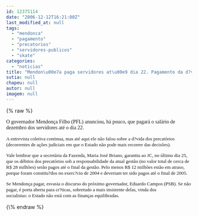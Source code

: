 ```yaml
---
id: 12375114
date: "2006-12-12T16:21:00Z"
last_modified_at: null
tags:
  - "mendonca"
  - "pagamento"
  - "precatorios"
  - "servidores-publicos"
  - "skate"
categories:
  - "noticias"
title: "Mendon\u00e7a paga servidores at\u00e9 dia 22. Pagamento da d?vida dos precat\u00f3rios, no entanto, ainda em suspense"
sutia: null
chapeu: null
autor: null
imagem: null
---
```

{\% raw %}
<p><P><FONT face=Verdana>O governador Mendonça Filho (PFL) anunciou, há pouco, que pagará o salário de dezembro dos servidores até o dia 22. </FONT></P><FONT size=2></p>
<p><P><FONT face=Verdana>A entrevista coletiva continua, mas até aqui ele não falou sobre a d?vida dos precatórios (decorrentes de ações judiciais em que o Estado não pode mais recorrer das decisões). </FONT></P></p>
<p><P><FONT face=Verdana>Vale lembrar que a&nbsp;secretária da Fazenda, Maria José Briano, garantiu ao JC, no último dia 25, que os débitos dos precatórios sob a responsabilidade da atual gestão (no valor total de cerca de R$ 28 milhões) serão pagos até o final da gestão. Pelo menos R$ 12 milhões estão em atraso, porque foram constitu?dos no exerc?cio de 2004 e deveriam ter sido pagos até o final de 2005.</FONT></P></p>
<p><P><FONT face=Verdana>Se&nbsp;Mendonça pagar, esvasia o discurso do próximo governador, Eduardo Campos (PSB). Se não pagar, é porta aberta para cr?ticas, sobretudo a mais insistente delas, vinda dos socialistas:&nbsp;o&nbsp;Estado não está com as finanças equilibradas. &nbsp;</FONT></P></FONT> </p>
{\% endraw %}